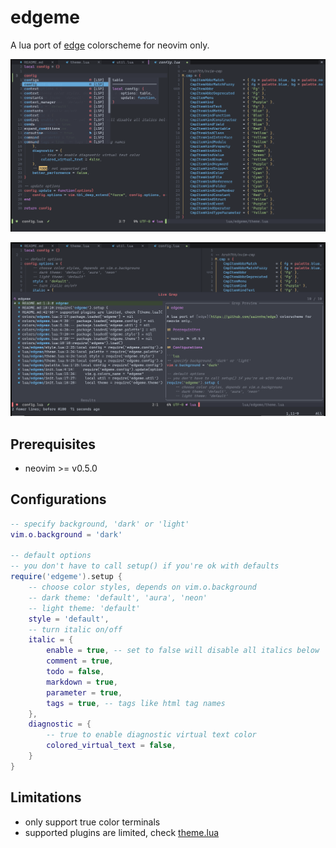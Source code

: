 # edgeme

A lua port of [edge](https://github.com/sainnhe/edge) colorscheme for
neovim only.

![screenshot](./assets/screenshot.png)

![telescope](./assets/telescope.png)

## Prerequisites

- neovim >= v0.5.0

## Configurations

```lua
-- specify background, 'dark' or 'light'
vim.o.background = 'dark'

-- default options
-- you don't have to call setup() if you're ok with defaults
require('edgeme').setup {
    -- choose color styles, depends on vim.o.background
    -- dark theme: 'default', 'aura', 'neon'
    -- light theme: 'default'
    style = 'default',
    -- turn italic on/off
    italic = {
        enable = true, -- set to false will disable all italics below
        comment = true,
        todo = false,
        markdown = true,
        parameter = true,
        tags = true, -- tags like html tag names
    },
    diagnostic = {
        -- true to enable diagnostic virtual text color
        colored_virtual_text = false,
    }
}
```

## Limitations

- only support true color terminals
- supported plugins are limited, check [theme.lua](./lua/edgeme/theme.lua)
